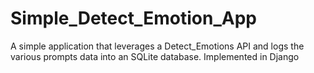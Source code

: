 # Simple_Detect_Emotion_App
A simple application that leverages a Detect_Emotions API and logs the various prompts data into an SQLite database. Implemented in Django
